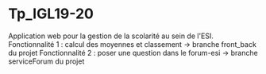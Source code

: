 # Tp_IGL19-20
Application web pour la gestion de la scolarité au sein de l'ESI.                                           
Fonctionnalité 1 : calcul des moyennes et classement -> branche front_back du projet
Fonctionnalité 2 : poser une question dans le forum-esi -> branche serviceForum du projet 
